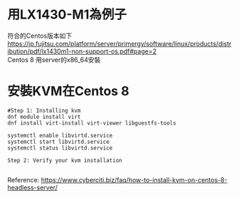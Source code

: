 # 用LX1430-M1為例子  
符合的Centos版本如下  
https://jp.fujitsu.com/platform/server/primergy/software/linux/products/distribution/pdf/lx1430m1-non-support-os.pdf#page=2  
Centos 8 用server的x86_64安裝  
  
# 安裝KVM在Centos 8  
```
#Step 1: Installing kvm
dnf module install virt
dnf install virt-install virt-viewer libguestfs-tools

systemctl enable libvirtd.service
systemctl start libvirtd.service
systemctl status libvirtd.service

Step 2: Verify your kvm installation


```
Reference:  https://www.cyberciti.biz/faq/how-to-install-kvm-on-centos-8-headless-server/  
